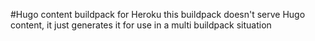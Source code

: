 #Hugo content buildpack for Heroku
this buildpack doesn't serve Hugo content, it just generates it for use in a multi buildpack situation
